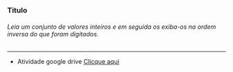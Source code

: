 ### Titulo

###### Leia um conjunto de valores inteiros e em seguida os exiba-os na ordem inversa do que foram digitados.

---

- Atividade google drive [Clicque aqui]('https://docs.google.com/document/d/1A9DDEG7NTEPUq-tTkEtazeAAYTjhue3pDOuVS8dOqUo/edit')
